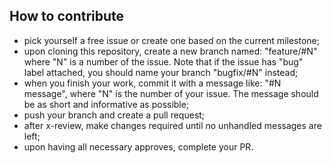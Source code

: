 ## How to contribute
  - pick yourself a free issue or create one based on the current milestone;
  - upon cloning this repository, create a new branch named: "feature/#N" where "N" is a number of the issue. Note that if the issue has "bug" label attached, you should name your branch "bugfix/#N" instead;
  - when you finish your work, commit it with a message like: "#N message", where "N" is the number of your issue. The message should be as short and informative as possible;
  - push your branch and create a pull request;
  - after x-review, make changes required until no unhandled messages are left;
  - upon having all necessary approves, complete your PR.
